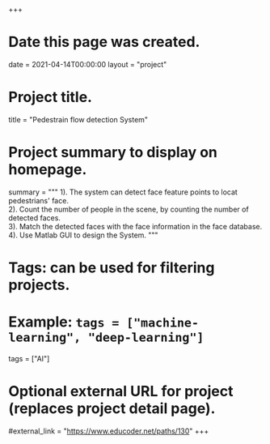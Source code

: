 +++
# Date this page was created.
date = 2021-04-14T00:00:00
layout = "project"

# Project title.
title = "Pedestrain flow detection System"

# Project summary to display on homepage.
summary = """
 1).  The system can detect face feature points to locat pedestrians' face.<br>
 2).  Count the number of people in the scene, by counting the number of detected faces.<br>
 3).  Match the detected faces with the face information in the face database.<br>
 4).  Use Matlab GUI to design the System.
 """

# Tags: can be used for filtering projects.
# Example: `tags = ["machine-learning", "deep-learning"]`
tags = ["AI"]

# Optional external URL for project (replaces project detail page).
#external_link = "https://www.educoder.net/paths/130"
+++

